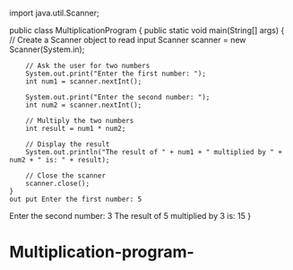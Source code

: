 import java.util.Scanner;

public class MultiplicationProgram {
    public static void main(String[] args) {
        // Create a Scanner object to read input
        Scanner scanner = new Scanner(System.in);

        // Ask the user for two numbers
        System.out.print("Enter the first number: ");
        int num1 = scanner.nextInt();

        System.out.print("Enter the second number: ");
        int num2 = scanner.nextInt();

        // Multiply the two numbers
        int result = num1 * num2;

        // Display the result
        System.out.println("The result of " + num1 + " multiplied by " + num2 + " is: " + result);

        // Close the scanner
        scanner.close();
    }
    out put Enter the first number: 5
Enter the second number: 3
The result of 5 multiplied by 3 is: 15
}
# Multiplication-program-
